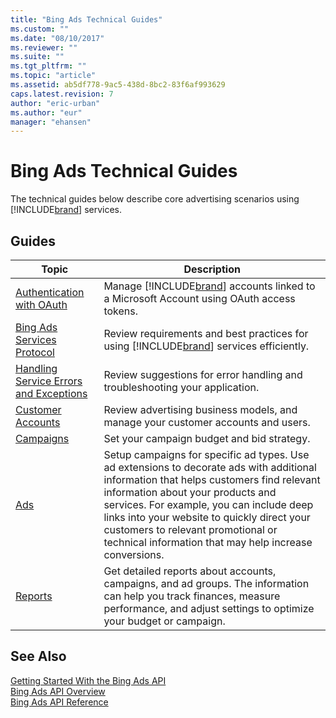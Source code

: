```yaml
---
title: "Bing Ads Technical Guides"
ms.custom: ""
ms.date: "08/10/2017"
ms.reviewer: ""
ms.suite: ""
ms.tgt_pltfrm: ""
ms.topic: "article"
ms.assetid: ab5df778-9ac5-438d-8bc2-83f6af993629
caps.latest.revision: 7
author: "eric-urban"
ms.author: "eur"
manager: "ehansen"
---
```

# Bing Ads Technical Guides
The technical guides below describe core advertising scenarios using [!INCLUDE[brand](../concepts/includes/brand.md)] services.

## Guides

|Topic|Description|
|---------|---------------|
|[Authentication with OAuth](../concepts/guides/authentication-with-oauth.md)|Manage [!INCLUDE[brand](../concepts/includes/brand.md)] accounts linked to a Microsoft Account using OAuth access tokens.|
|[Bing Ads Services Protocol](../concepts/guides/bing-ads-services-protocol.md)|Review requirements and best practices for using [!INCLUDE[brand](../concepts/includes/brand.md)] services efficiently.|
|[Handling Service Errors and Exceptions](../concepts/guides/handling-service-errors-and-exceptions.md)|Review suggestions for error handling and troubleshooting your application.|
|[Customer Accounts](../concepts/guides/customer-accounts.md)|Review advertising business models, and manage your customer accounts and users.|
|[Campaigns](../concepts/guides/campaigns.md)|Set your campaign budget and bid strategy.|
|[Ads](../concepts/guides/ads.md)|Setup campaigns for specific ad types. Use ad extensions to decorate ads with additional information that helps customers find relevant information about your products and services. For example, you can include deep links into your website to quickly direct your customers to relevant promotional or technical information that may help increase conversions.|
|[Reports](../concepts/guides/reports.md)|Get detailed reports about accounts, campaigns, and ad groups. The information can help you track finances, measure performance, and adjust settings to optimize your budget or campaign.|

## See Also
[Getting Started With the Bing Ads API](../concepts/getting-started-with-the-bing-ads-api.md)  
[Bing Ads API Overview](../concepts/bing-ads-api-overview.md)  
[Bing Ads API Reference](../concepts/bing-ads-api-reference.md)  

